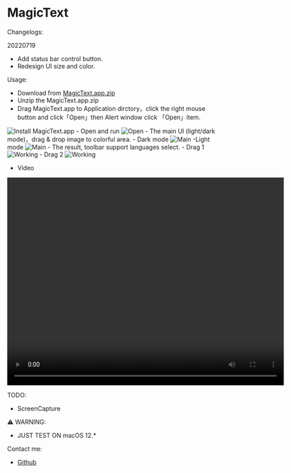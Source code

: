 # MagicText

Changelogs:

20220719
- Add status bar control button.
- Redesign UI size and color.

Usage:
- Download from [MagicText.app.zip](/magictext/MagicText.app.zip)
- Unzip the MagicText.app.zip
- Drag MagicText.app to Application dirctory，click the right mouse button and click「Open」then Alert window click 「Open」item.
<img :src="$withBase('/img/install.png')" alt="Install MagicText.app">
- Open and run
<img :src="$withBase('/img/open.png')" alt="Open">
- The main UI (light/dark mode)，drag & drop image to colorful area.
- Dark mode
<img :src="$withBase('/img/dark.png')" alt="Main">
-Light mode
<img :src="$withBase('/img/light.png')" alt="Main">
- The result, toolbar support languages select.
- Drag 1
<img :src="$withBase('/img/drag1.png')" alt="Working">
- Drag 2
<img :src="$withBase('/img/drag2.png')" alt="Working">

- Video

<div style="text-align: center;">
<video width="640" height="480" controls>
    <source :src="$withBase('/output.mp4')" type="video/mp4">
</video>
</div>

TODO:
- ScreenCapture

⚠️ WARNING:
- JUST TEST ON macOS 12.*

Contact me:
- [Github](https://github.com/outman)